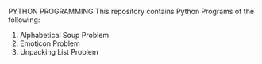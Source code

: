 PYTHON PROGRAMMING
This repository contains Python Programs of the following:
1. Alphabetical Soup Problem
2. Emoticon Problem
3. Unpacking List Problem

